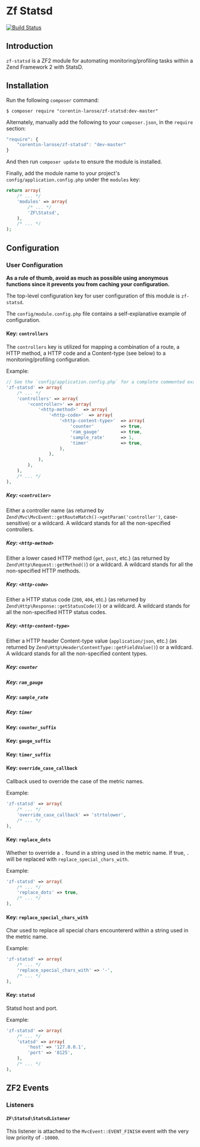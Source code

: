 Zf Statsd
=========

[![Build Status](https://travis-ci.org/corentin-larose/zf-statsd.png)](https://travis-ci.org/corentin-larose/zf-statsd)

Introduction
------------

`zf-statsd` is a ZF2 module for automating monitoring/profiling tasks within a Zend Framework 2 with StatsD.

Installation
------------

Run the following `composer` command:

```console
$ composer require "corentin-larose/zf-statsd:dev-master"
```

Alternately, manually add the following to your `composer.json`, in the `require` section:

```javascript
"require": {
    "corentin-larose/zf-statsd": "dev-master"
}
```

And then run `composer update` to ensure the module is installed.

Finally, add the module name to your project's `config/application.config.php` under the `modules`
key:


```php
return array(
    /* ... */
    'modules' => array(
        /* ... */
        'ZF\Statsd',
    ),
    /* ... */
);
```

Configuration
-------------

### User Configuration

**As a rule of thumb, avoid as much as possible using anonymous functions since it prevents you from caching your configuration.**

The top-level configuration key for user configuration of this module is `zf-statsd`.

The `config/module.config.php` file contains a self-explanative example of configuration.

#### Key: `controllers`

The `controllers` key is utilized for mapping a combination of a route, a HTTP method, a HTTP code and a Content-type (see below) to a monitoring/profiling configuration.

Example:

```php
// See the `config/application.config.php` for a complete commented example
'zf-statsd' => array(
    /* ... */
    'controllers' => array(
        '<controller>' => array(
            '<http-method>'  => array(
                '<http-code>'  => array(
                    '<http-content-type>'  => array(
                        'counter'          => true,
                        'ram_gauge'        => true,
                        'sample_rate'      => 1,
                        'timer'            => true,
                    ),
                ),
            ),
        ),
    ),
    /* ... */
),    
```

##### Key: `<controller>` 

Either a controller name (as returned by `Zend\Mvc\MvcEvent::getRouteMatch()->getParam('controller')`, case-sensitive) or a wildcard.
A wildcard stands for all the non-specified controllers.

##### Key: `<http-method>` 

Either a lower cased HTTP method (`get`, `post`, etc.) (as returned by `Zend\Http\Request::getMethod()`) or a wildcard.
A wildcard stands for all the non-specified HTTP methods.

##### Key: `<http-code>` 

Either a HTTP status code (`200`, `404`, etc.) (as returned by `Zend\Http\Response::getStatusCode()`) or a wildcard.
A wildcard stands for all the non-specified HTTP status codes.

##### Key: `<http-content-type>` 

Either a HTTP header Content-type value (`application/json`, etc.) (as returned by `Zend\Http\Header\ContentType::getFieldValue()`) or a wildcard.
A wildcard stands for all the non-specified content types.

##### Key: `counter` 

##### Key: `ram_gauge` 

##### Key: `sample_rate` 

##### Key: `timer` 

#### Key: `counter_suffix`

#### Key: `gauge_suffix`

#### Key: `timer_suffix`

#### Key: `override_case_callback`

Callback used to override the case of the metric names.

Example:

```php
'zf-statsd' => array(
    /* ... */
    'override_case_callback' => 'strtolower',
    /* ... */
),    
```

#### Key: `replace_dots`

Whether to override a `.` found in a string used in the metric name.
If true, `.` will be replaced with `replace_special_chars_with`.

Example:

```php
'zf-statsd' => array(
    /* ... */
    'replace_dots' => true,
    /* ... */
),    
```

#### Key: `replace_special_chars_with`

Char used to replace all special chars encountererd within a string used in the metric name.

Example:

```php
'zf-statsd' => array(
    /* ... */
    'replace_special_chars_with' => '-',
    /* ... */
),    
```

#### Key: `statsd`

Statsd host and port.

Example:

```php
'zf-statsd' => array(
    /* ... */
    'statsd' => array(
        'host' => '127.0.0.1',
        'port' => '8125',
    ),
    /* ... */
),    
```

ZF2 Events
----------

### Listeners

#### `ZF\Statsd\StatsdListener`

This listener is attached to the `MvcEvent::EVENT_FINISH` event with the very low priority of `-10000`.
